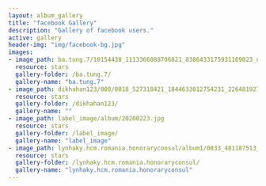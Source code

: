 ```yaml
---
layout: album_gallery
title: "facebook Gallery"
description: "Gallery of facebook users."
active: gallery
header-img: "img/facebook-bg.jpg"
images:
- image_path: ba.tung.7/10154438_1113366088706821_8386433175931169023_n.jpg
  resource: stars
  gallery-folder: /ba.tung.7/
  gallery-name: "ba.tung.7"
- image_path: dikhahan123/000/0018_527318421_1844633012754231_2264819276334582409_n.jpg
  resource: stars
  gallery-folder: /dikhahan123/
  gallery-name: ""
- image_path: label_image/album/20200223.jpg
  resource: stars
  gallery-folder: /label_image/
  gallery-name: "label_image"
- image_path: lynhaky.hcm.romania.honoraryconsul/album1/0833_481187513_1170908331059792_6582456385598596445_n.jpg
  resource: stars
  gallery-folder: /lynhaky.hcm.romania.honoraryconsul/
  gallery-name: "lynhaky.hcm.romania.honoraryconsul"
---
```


